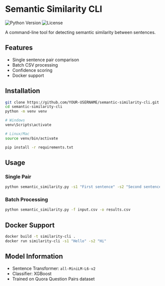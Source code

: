 # Semantic Similarity CLI

![Python Version](https://img.shields.io/badge/python-3.8%2B-blue)
![License](https://img.shields.io/badge/license-MIT-green)

A command-line tool for detecting semantic similarity between sentences.

## Features
- Single sentence pair comparison
- Batch CSV processing
- Confidence scoring
- Docker support

## Installation
```bash
git clone https://github.com/YOUR-USERNAME/semantic-similarity-cli.git
cd semantic-similarity-cli
python -m venv venv

# Windows
venv\Scripts\activate

# Linux/Mac
source venv/bin/activate

pip install -r requirements.txt
```

## Usage
### Single Pair
```bash
python semantic_similarity.py -s1 "First sentence" -s2 "Second sentence"
```

### Batch Processing
```bash
python semantic_similarity.py -f input.csv -o results.csv
```

## Docker Support
```bash
docker build -t similarity-cli .
docker run similarity-cli -s1 "Hello" -s2 "Hi"
```

## Model Information
- Sentence Transformer: `all-MiniLM-L6-v2`
- Classifier: XGBoost
- Trained on Quora Question Pairs dataset